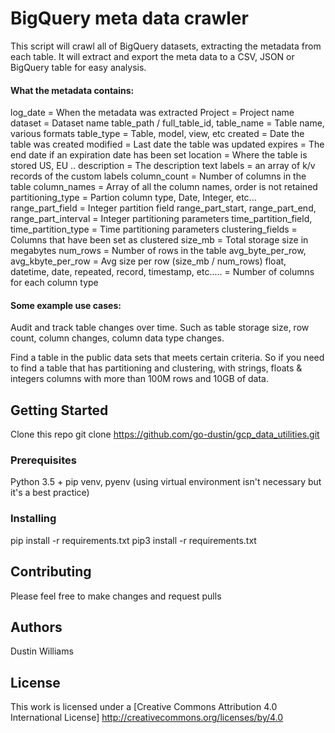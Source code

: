 # BigQuery meta data crawler

This script will crawl all of BigQuery datasets, extracting the metadata from each table. It will extract and export the meta data to a CSV, JSON or BigQuery table for easy analysis. 

#### What the metadata contains:
log_date = When the metadata was extracted
Project  = Project name
dataset = Dataset name
table_path / full_table_id, table_name = Table name, various formats
table_type = Table, model, view, etc
created = Date the table was created
modified = Last date the table was updated
expires = The end date if an expiration date has been set
location = Where the table is stored US, EU ..
description = The description text
labels = an array of k/v records of the custom labels 
column_count = Number of columns in the table
column_names = Array of all the column names, order is not retained
partitioning_type = Partion column type, Date, Integer, etc...
range_part_field = Integer partition field
range_part_start, range_part_end, range_part_interval = Integer partitioning parameters 
time_partition_field, time_partition_type = Time partitioning parameters
clustering_fields = Columns that have been set as clustered
size_mb = Total storage size in megabytes
num_rows = Number of rows in the table
avg_byte_per_row, avg_kbyte_per_row = Avg size per row (size_mb / num_rows) 
float, datetime, date, repeated, record, timestamp, etc..... = Number of columns for each column type

#### Some example use cases:
Audit and track table changes over time. Such as table storage size, row count, column changes, column data type changes. 

Find a table in the public data sets that meets certain criteria. So if you need to find a table that has partitioning and clustering, with strings, floats & integers columns with more than 100M rows and 10GB of data. 

## Getting Started

Clone this repo
git clone https://github.com/go-dustin/gcp_data_utilities.git

### Prerequisites

Python 3.5 + 
pip
venv, pyenv (using virtual environment isn't necessary but it's a best practice)

### Installing

pip install -r requirements.txt
pip3 install -r requirements.txt


## Contributing

Please feel free to make changes and request pulls

## Authors

Dustin Williams 

## License

This work is licensed under a [Creative Commons Attribution 4.0 International License]
http://creativecommons.org/licenses/by/4.0

